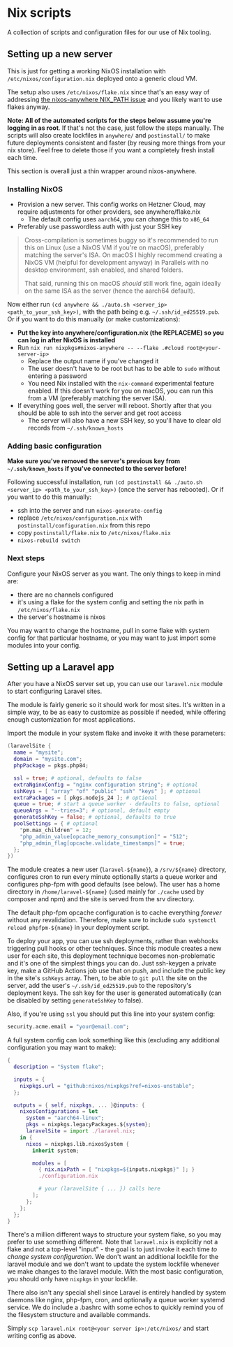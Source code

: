 # Nix scripts

A collection of scripts and configuration files for our use of Nix tooling.

## Setting up a new server

This is just for getting a working NixOS installation with `/etc/nixos/configuration.nix` deployed onto a generic cloud VM.

The setup also uses `/etc/nixos/flake.nix` since that's an easy way of addressing
[the nixos-anywhere NIX_PATH issue](https://nix-community.github.io/nixos-anywhere/howtos/nix-path.html)
and you likely want to use flakes anyway.

**Note: All of the automated scripts for the steps below assume you're logging in as root**. If that's not the case, just follow
the steps manually. The scripts will also create lockfiles in `anywhere/` and `postinstall/` to make future deployments consistent
and faster (by reusing more things from your nix store). Feel free to delete those if you want a completely fresh install each time.

This section is overall just a thin wrapper around nixos-anywhere.

### Installing NixOS

- Provision a new server. This config works on Hetzner Cloud, may require adjustments for other
  providers, see anywhere/flake.nix
    - The default config uses `aarch64`, you can change this to `x86_64`
- Preferably use passwordless auth with just your SSH key

> Cross-compilation is sometimes buggy so it's recommended to run this on Linux (use a NixOS VM if you're on macOS), preferably
> matching the server's ISA. On macOS I highly recommend creating a NixOS VM (helpful for development anyway) in Parallels with
> no desktop environment, ssh enabled, and shared folders.
>
> That said, running this on macOS *should* still work fine, again ideally on the same ISA as the server (hence the aarch64 default).

Now either run `(cd anywhere && ./auto.sh <server_ip> <path_to_your_ssh_key>)`, with the path being e.g. `~/.ssh/id_ed25519.pub`. Or
if you want to do this manually (or make customizations):
- **Put the key into anywhere/configuration.nix (the REPLACEME) so you can log in after NixOS is installed**
- Run `nix run nixpkgs#nixos-anywhere -- --flake .#cloud root@<your-server-ip>`
    - Replace the output name if you've changed it
    - The user doesn't have to be root but has to be able to `sudo` without entering a password
    - You need Nix installed with the `nix-command` experimental feature enabled.
      If this doesn't work for you on macOS, you can run this from a VM (preferably matching the server ISA).
- If everything goes well, the server will reboot. Shortly after that you should be able to ssh into the server and get root access
    - The server will also have a new SSH key, so you'll have to clear old records from `~/.ssh/known_hosts`

### Adding basic configuration

**Make sure you've removed the server's previous key from `~/.ssh/known_hosts` if you've connected to the server before!**

Following successful installation, run `(cd postinstall && ./auto.sh <server_ip> <path_to_your_ssh_key>)` (once the server has rebooted). Or if you want to
do this manually:
- ssh into the server and run `nixos-generate-config`
- replace `/etc/nixos/configuration.nix` with `postinstall/configuration.nix` from this repo
- copy `postinstall/flake.nix` to `/etc/nixos/flake.nix`
- `nixos-rebuild switch`

### Next steps

Configure your NixOS server as you want. The only things to keep in mind are:
- there are no channels configured
- it's using a flake for the system config and setting the nix path in `/etc/nixos/flake.nix`
- the server's hostname is nixos

You may want to change the hostname, pull in some flake with system config for that particular hostname, or you
may want to just import some modules into your config.

## Setting up a Laravel app

After you have a NixOS server set up, you can use our `laravel.nix` module to start configuring Laravel sites.

The module is fairly generic so it should work for most sites. It's written in a simple way, to be as easy to
customize as possible if needed, while offering enough customization for most applications.

Import the module in your system flake and invoke it with these parameters:
```nix
(laravelSite {
  name = "mysite";
  domain = "mysite.com";
  phpPackage = pkgs.php84;

  ssl = true; # optional, defaults to false
  extraNginxConfig = "nginx configuration string"; # optional
  sshKeys = [ "array" "of" "public" "ssh" "keys" ]; # optional
  extraPackages = [ pkgs.nodejs_24 ]; # optional
  queue = true; # start a queue worker - defaults to false, optional
  queueArgs = "--tries=3"; # optional, default empty
  generateSshKey = false; # optional, defaults to true
  poolSettings = { # optional
    "pm.max_children" = 12;
    "php_admin_value[opcache_memory_consumption]" = "512";
    "php_admin_flag[opcache.validate_timestamps]" = true;
  };
})
```

The module creates a new user (`laravel-${name}`), a `/srv/${name}` directory, configures
cron to run every minute optionally starts a queue worker and configures php-fpm with
good defaults (see below). The user has a home directory in `/home/laravel-${name}`
(used mainly for `./cache` used by composer and npm) and the site is served from the srv
directory.

The default php-fpm opcache configuration is to cache everything *forever* without any
revalidation. Therefore, make sure to include `sudo systemctl reload phpfpm-${name}` in
your deployment script.

To deploy your app, you can use ssh deployments, rather than webhooks triggering pull hooks
or other techniques. Since this module creates a new user for each site, this deployment
technique becomes non-problematic and it's one of the simplest things you can do. Just
ssh-keygen a private key, make a GitHub Actions job use that on push, and include the
public key in the site's `sshKeys` array. Then, to be able to `git pull` the site on the
server, add the user's `~/.ssh/id_ed25519.pub` to the repository's deployment keys. The
ssh key for the user is generated automatically (can be disabled by setting `generateSshKey`
to false).

Also, if you're using `ssl` you should put this line into your system config:
```nix
security.acme.email = "your@email.com";
```

A full system config can look something like this (excluding any additional configuration
you may want to make):
```nix
{
  description = "System flake";

  inputs = {
    nixpkgs.url = "github:nixos/nixpkgs?ref=nixos-unstable";
  };

  outputs = { self, nixpkgs, ... }@inputs: {
    nixosConfigurations = let
      system = "aarch64-linux";
      pkgs = nixpkgs.legacyPackages.${system};
      laravelSite = import ./laravel.nix;
    in {
      nixos = nixpkgs.lib.nixosSystem {
        inherit system;

        modules = [
          { nix.nixPath = [ "nixpkgs=${inputs.nixpkgs}" ]; }
          ./configuration.nix

          # your (laravelSite { ... }) calls here
        ];
      };
    };
  };
}
```

There's a million different ways to structure your system flake, so you may prefer to use
something different. Note that `laravel.nix` is explicitly not a flake and not a top-level
"input" - the goal is to just invoke it each time *to change system configuration*. We don't
want an additional lockfile for the laravel module and we don't want to update the system
lockfile whenever we make changes to the laravel module. With the most basic configuration,
you should only have `nixpkgs` in your lockfile.

There also isn't any special shell since Laravel is entirely handled by system daemons like
nginx, php-fpm, cron, and optionally a queue worker systemd service. We do include a .bashrc
with some echos to quickly remind you of the filesystem structure and available commands.

Simply `scp laravel.nix root@<your server ip>:/etc/nixos/` and start writing config as above.
